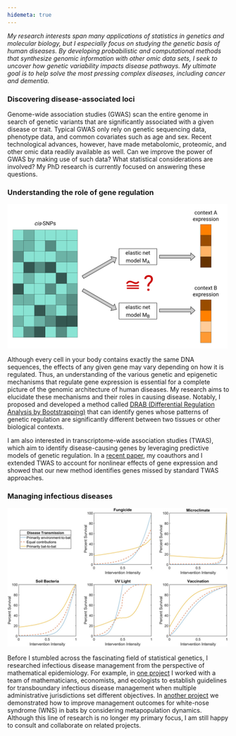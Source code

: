 ```yaml
---
hidemeta: true
---
```


*My research interests span many applications of statistics in genetics and molecular biology, but I especially focus on studying the genetic basis of human diseases. By developing probabilistic and computational methods that synthesize genomic information with other omic data sets, I seek to uncover how genetic variability impacts disease pathways. My ultimate goal is to help solve the most pressing complex diseases, including cancer and dementia.*

### Discovering disease-associated loci

Genome-wide association studies (GWAS) scan the entire genome in search of genetic variants that are significantly associated with a given disease or trait. Typical GWAS only rely on genetic sequencing data, phenotype data, and common covariates such as age and sex. Recent technological advances, however, have made metabolomic, proteomic, and other omic data readily available as well. Can we improve the power of GWAS by making use of such data? What statistical considerations are involved? My PhD research is currently focused on answering these questions.

### Understanding the role of gene regulation

<img src="DRAB_overview.png" alt="Overview of DRAB" width="500"/>

Although every cell in your body contains exactly the same DNA sequences, the effects of any given gene may vary depending on how it is regulated. Thus, an understanding of the various genetic and epigenetic mechanisms that regulate gene expression is essential for a complete picture of the genomic architecture of human diseases. My research aims to elucidate these mechanisms and their roles in causing disease. Notably, I proposed and developed a method called [DRAB (Differential Regulation Analysis by Bootstrapping)](https://github.com/MykMal/drab) that can identify genes whose patterns of genetic regulation are significantly different between two tissues or other biological contexts.

I am also interested in transcriptome-wide association studies (TWAS), which aim to identify disease-causing genes by leveraging predictive models of genetic regulation. In a [recent paper](https://doi.org/10.1093/hmg/ddac015), my coauthors and I extended TWAS to account for nonlinear effects of gene expression and showed that our new method identifies genes missed by standard TWAS approaches.

### Managing infectious diseases

<img src="WNS_management.jpeg" alt="WNS interventions simulation" width="500"/>

Before I stumbled across the fascinating field of statistical genetics, I researched infectious disease management from the perspective of mathematical epidemiology. For example, in [one project](https://doi.org/10.1186/s12889-021-11797-3) I worked with a team of mathematicians, economists, and ecologists to establish guidelines for transboundary infectious disease management when multiple administrative jurisdictions set different objectives. In [another project](https://doi.org/10.1111/nrm.12304) we demonstrated how to improve management outcomes for white-nose syndrome (WNS) in bats by considering metapopulation dynamics. Although this line of research is no longer my primary focus, I am still happy to consult and collaborate on related projects.

